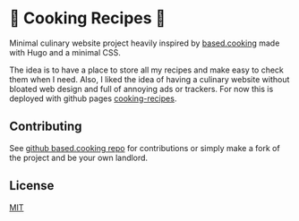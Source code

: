 # 🍲 Cooking Recipes 🍳

Minimal culinary website project heavily inspired by [based.cooking](https://www.based.cooking) made with Hugo and a minimal CSS.

The idea is to have a place to store all my recipes and make easy to check them
when I need. Also, I liked the idea of having a culinary website without 
bloated web design and full of annoying ads or trackers. For now this is deployed
with github pages [cooking-recipes](https://oscaromeu.github.io/cooking-recipes/).
 
## Contributing

See [github based.cooking repo](https://github.com/lukesmithxyz/based.cooking) for contributions
or simply make a fork of the project and be your own landlord. 
  
## License

[MIT](https://choosealicense.com/licenses/mit/)
